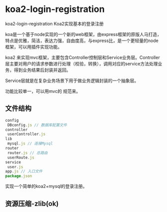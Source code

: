 # koa2-login-registration

koa2-login-registration Koa2实现基本的登录注册

koa是一个基于node实现的一个新的web框架，由express框架的原版人马打造，特点是优雅，简洁，表达力强，自由度高，与express比，是一个更轻量的node 框架，可以用插件实现功能。

koa2 来实现mvc框架，主要包含Controller控制层和Service业务层。Controller层主要对用户的请求参数进行处理（校验，转换），调用对应的service方法处理业务，得到业务结果后封装并返回。

Service层就是在复杂业务场景下用于做业务逻辑封装的一个抽象层。

功能比较单一，可以用mvc的 规范来。

## 文件结构

```js
config
 DBconfig.js // 数据库配置文件
controller
 userController.js
lib
 mysql.js // 连接Mysql
router
 router.js // 总路由
 userRoute.js
service
 user.js
app.js // 入口文件
package.json
```

实现一个简单的koa2+mysql的登录注册。

## 资源压缩-zlib(ok)


